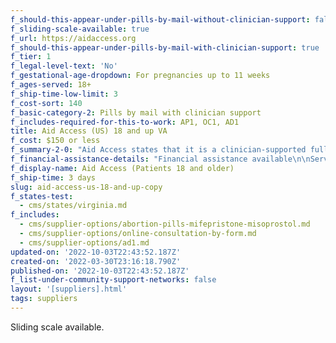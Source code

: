```yaml
---
f_should-this-appear-under-pills-by-mail-without-clinician-support: false
f_sliding-scale-available: true
f_url: https://aidaccess.org
f_should-this-appear-under-pills-by-mail-with-clinician-support: true
f_tier: 1
f_legal-level-text: 'No'
f_gestational-age-dropdown: For pregnancies up to 11 weeks
f_ages-served: 18+
f_ship-time-low-limit: 3
f_cost-sort: 140
f_basic-category-2: Pills by mail with clinician support
f_includes-required-for-this-to-work: AP1, OC1, AD1
title: Aid Access (US) 18 and up VA
f_cost: $150 or less
f_summary-2-0: "Aid Access states that it is a clinician-supported fully online telemedicine service with mailed pills for patients who have early pregnancies and no medical contraindications. In this state, the medications are prescribed by clinicians licensed in the US and are FDA-approved products. In this state,US\_clinicians are only able to serve patients who are 18 and older. The international arm of Aid Access (also listed here) still serves younger patients.\n\n*   Quick, affordable, convenient access to safe and effective abortion pills through telehealth consultation.\n*   Offers email support.\n*   Offers sliding fee scale, but does not usually accept insurance or Medicaid.\n*   Pricing does not include cost of follow up in-clinic treatment in the rare event it is needed."
f_financial-assistance-details: "Financial assistance available\n\nService up to 11 weeks gestation provided by US\_clinician\n\nService from 11-12 weeks gestation provided by overseas clinician (longer ship time, possible legal risk)"
f_display-name: Aid Access (Patients 18 and older)
f_ship-time: 3 days
slug: aid-access-us-18-and-up-copy
f_states-test:
  - cms/states/virginia.md
f_includes:
  - cms/supplier-options/abortion-pills-mifepristone-misoprostol.md
  - cms/supplier-options/online-consultation-by-form.md
  - cms/supplier-options/ad1.md
updated-on: '2022-10-03T22:43:52.187Z'
created-on: '2022-03-30T23:16:18.790Z'
published-on: '2022-10-03T22:43:52.187Z'
f_list-under-community-support-networks: false
layout: '[suppliers].html'
tags: suppliers
---
```


Sliding scale available.
